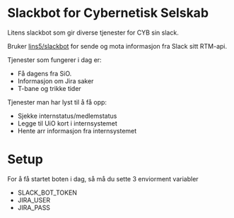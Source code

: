# Slackbot for Cybernetisk Selskab

Litens slackbot som gir diverse tjenester for CYB sin slack.

Bruker [lins5/slackbot](https://github.com/lins05/slackbot) for sende og mota informasjon fra Slack sitt RTM-api.

Tjenester som fungerer i dag er:
* Få dagens fra SiO.
* Informasjon om Jira saker
* T-bane og trikke tider


Tjenester man har lyst til å få opp:
* Sjekke internstatus/medlemstatus
* Legge til UiO kort i internsystemet
* Hente arr informasjon fra internsystemet


# Setup
For å få startet boten i dag, så må du sette 3 enviorment variabler
* SLACK_BOT_TOKEN
* JIRA_USER
* JIRA_PASS
